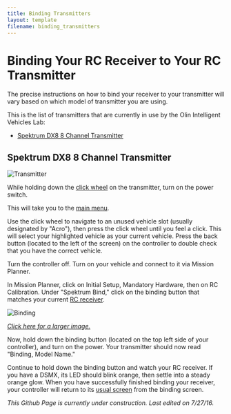 ```yaml
---
title: Binding Transmitters
layout: template
filename: binding_transmitters
---
```


# Binding Your RC Receiver to Your RC Transmitter

The precise instructions on how to bind your receiver to your transmitter will vary based on which model of transmitter you are using.

This is the list of transmitters that are currently in use by the Olin Intelligent Vehicles Lab:
- [Spektrum DX8 8 Channel Transmitter](#Spektrum_DX8_8_Channel_Transmitter)

## Spektrum DX8 8 Channel Transmitter

![Transmitter](../images/Spektrum.png)

While holding down the [click wheel](../images/click_wheel.png) on the transmitter, turn on the power switch.

This will take you to the [main menu](https://raw.githubusercontent.com/olinrobotics/olinrobotics.github.io/master/images/Spektrum.png).

Use the click wheel to navigate to an unused vehicle slot (usually designated by "Acro"), then press the click wheel until you feel a click. This will select your highlighted vehicle as your current vehicle. Press the back button (located to the left of the screen) on the controller to double check that you have the correct vehicle.

Turn the controller off.
Turn on your vehicle and connect to it via Mission Planner.

In Mission Planner, click on Initial Setup, Mandatory Hardware, then on RC Calibration. Under "Spektrum Bind," click on the binding button that matches your current [RC receiver](https://raw.githubusercontent.com/olinrobotics/olinrobotics.github.io/master/images/Receiver.jpg).

![Binding](../images/binding.png)

[*Click here for a larger image.*](https://raw.githubusercontent.com/olinrobotics/olinrobotics.github.io/master/images/binding.png)

Now, hold down the binding button (located on the top left side of your controller), and turn on the power. Your transmitter should now read "Binding, Model Name."

Continue to hold down the binding button and watch your RC receiver. If you have a DSMX, its LED should blink orange, then settle into a steady orange glow. When you have successfully finished binding your receiver, your controller will return to its [usual screen](https://raw.githubusercontent.com/olinrobotics/olinrobotics.github.io/master/images/Spektrum.png) from the binding screen.

*This Github Page is currently under construction.*
*Last edited on 7/27/16.*
